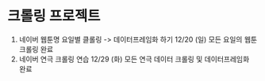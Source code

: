 # 크롤링 프로젝트
1. 네이버 웹툰명 요일별 클롤링 -> 데이터프레임화 하기
12/20 (일) 모든 요일의 웹툰 크롤링 완료
2. 네이버 연극 크롤링 연습
12/29 (화) 모든 연극 데이터 크롤링 및 데이터프레임화 완료